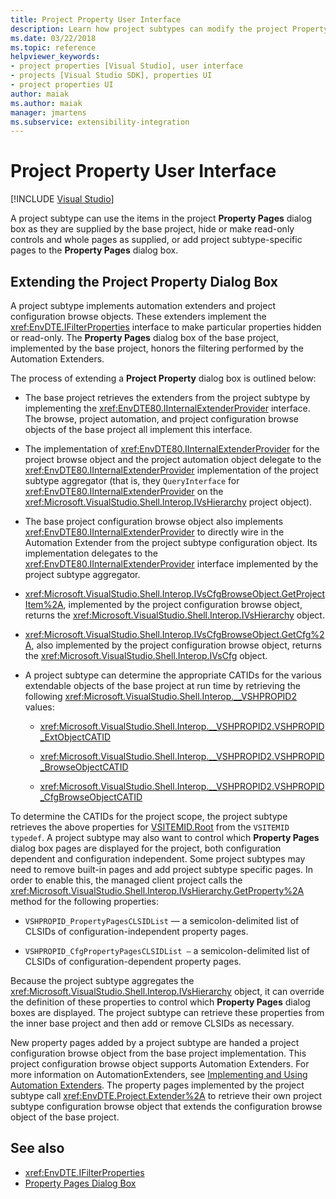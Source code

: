 ```yaml
---
title: Project Property User Interface
description: Learn how project subtypes can modify the project Property Pages dialog box as supplied by the base project.
ms.date: 03/22/2018
ms.topic: reference
helpviewer_keywords:
- project properties [Visual Studio], user interface
- projects [Visual Studio SDK], properties UI
- project properties UI
author: maiak
ms.author: maiak
manager: jmartens
ms.subservice: extensibility-integration
---
```

# Project Property User Interface

 [!INCLUDE [Visual Studio](~/includes/applies-to-version/vs-windows-only.md)]

A project subtype can use the items in the project **Property Pages** dialog box as they are supplied by the base project, hide or make read-only controls and whole pages as supplied, or add project subtype-specific pages to the **Property Pages** dialog box.

## Extending the Project Property Dialog Box

A project subtype implements automation extenders and project configuration browse objects. These extenders implement the <xref:EnvDTE.IFilterProperties> interface to make particular properties hidden or read-only. The **Property Pages** dialog box of the base project, implemented by the base project, honors the filtering performed by the Automation Extenders.

The process of extending a **Project Property** dialog box is outlined below:

- The base project retrieves the extenders from the project subtype by implementing the <xref:EnvDTE80.IInternalExtenderProvider> interface. The browse, project automation, and project configuration browse objects of the base project all implement this interface.

- The implementation of <xref:EnvDTE80.IInternalExtenderProvider> for the project browse object and the project automation object delegate to the <xref:EnvDTE80.IInternalExtenderProvider> implementation of the project subtype aggregator (that is, they `QueryInterface` for <xref:EnvDTE80.IInternalExtenderProvider> on the <xref:Microsoft.VisualStudio.Shell.Interop.IVsHierarchy> project object).

- The base project configuration browse object also implements <xref:EnvDTE80.IInternalExtenderProvider> to directly wire in the Automation Extender from the project subtype configuration object. Its implementation delegates to the <xref:EnvDTE80.IInternalExtenderProvider> interface implemented by the project subtype aggregator.

- <xref:Microsoft.VisualStudio.Shell.Interop.IVsCfgBrowseObject.GetProjectItem%2A>, implemented by the project configuration browse object, returns the <xref:Microsoft.VisualStudio.Shell.Interop.IVsHierarchy> object.

- <xref:Microsoft.VisualStudio.Shell.Interop.IVsCfgBrowseObject.GetCfg%2A>, also implemented by the project configuration browse object, returns the <xref:Microsoft.VisualStudio.Shell.Interop.IVsCfg> object.

- A project subtype can determine the appropriate CATIDs for the various extendable objects of the base project at run time by retrieving the following <xref:Microsoft.VisualStudio.Shell.Interop.__VSHPROPID2> values:

  - <xref:Microsoft.VisualStudio.Shell.Interop.__VSHPROPID2.VSHPROPID_ExtObjectCATID>

  - <xref:Microsoft.VisualStudio.Shell.Interop.__VSHPROPID2.VSHPROPID_BrowseObjectCATID>

  - <xref:Microsoft.VisualStudio.Shell.Interop.__VSHPROPID2.VSHPROPID_CfgBrowseObjectCATID>

To determine the CATIDs for the project scope, the project subtype retrieves the above properties for [VSITEMID.Root](<xref:Microsoft.VisualStudio.VSConstants.VSITEMID#Microsoft_VisualStudio_VSConstants_VSITEMID_Root>) from the `VSITEMID typedef`. A project subtype may also want to control which **Property Pages** dialog box pages are displayed for the project, both configuration dependent and configuration independent. Some project subtypes may need to remove built-in pages and add project subtype specific pages. In order to enable this, the managed client project calls the <xref:Microsoft.VisualStudio.Shell.Interop.IVsHierarchy.GetProperty%2A> method for the following properties:

- `VSHPROPID_PropertyPagesCLSIDList` — a semicolon-delimited list of CLSIDs of configuration-independent property pages.

- `VSHPROPID_CfgPropertyPagesCLSIDList —` a semicolon-delimited list of CLSIDs of configuration-dependent property pages.

Because the project subtype aggregates the <xref:Microsoft.VisualStudio.Shell.Interop.IVsHierarchy> object, it can override the definition of these properties to control which **Property Pages** dialog boxes are displayed. The project subtype can retrieve these properties from the inner base project and then add or remove CLSIDs as necessary.

New property pages added by a project subtype are handed a project configuration browse object from the base project implementation. This project configuration browse object supports Automation Extenders. For more information on AutomationExtenders, see [Implementing and Using Automation Extenders](/previous-versions/0y92k2w2(v=vs.140)). The property pages implemented by the project subtype call <xref:EnvDTE.Project.Extender%2A> to retrieve their own project subtype configuration browse object that extends the configuration browse object of the base project.

## See also

- <xref:EnvDTE.IFilterProperties>
- [Property Pages Dialog Box](/previous-versions/visualstudio/visual-studio-2010/as5chysf(v=vs.100))
